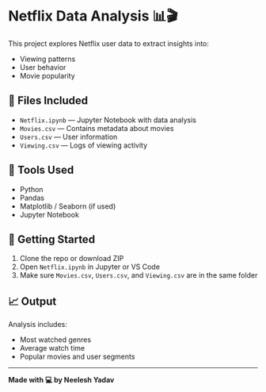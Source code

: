 # Netflix Data Analysis 📊🎬

This project explores Netflix user data to extract insights into:
- Viewing patterns
- User behavior
- Movie popularity

## 📁 Files Included

- `Netflix.ipynb` — Jupyter Notebook with data analysis
- `Movies.csv` — Contains metadata about movies
- `Users.csv` — User information
- `Viewing.csv` — Logs of viewing activity

## 🔧 Tools Used

- Python
- Pandas
- Matplotlib / Seaborn (if used)
- Jupyter Notebook

## 🚀 Getting Started

1. Clone the repo or download ZIP
2. Open `Netflix.ipynb` in Jupyter or VS Code
3. Make sure `Movies.csv`, `Users.csv`, and `Viewing.csv` are in the same folder

## 📈 Output

Analysis includes:
- Most watched genres
- Average watch time
- Popular movies and user segments

---

**Made with 💻 by Neelesh Yadav**
